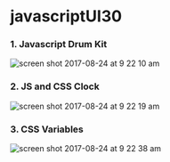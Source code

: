 # javascriptUI30

### 1. Javascript Drum Kit 
![screen shot 2017-08-24 at 9 22 10 am](https://user-images.githubusercontent.com/24659417/29683332-cea998d8-88c2-11e7-86eb-a958ed33b17f.png)


### 2. JS and CSS Clock
![screen shot 2017-08-24 at 9 22 19 am](https://user-images.githubusercontent.com/24659417/29683544-9613abc0-88c3-11e7-9cd8-3626c002814c.png)


### 3. CSS Variables
![screen shot 2017-08-24 at 9 22 38 am](https://user-images.githubusercontent.com/24659417/29683637-e1c33c8e-88c3-11e7-8cd0-506cf029e015.png)


